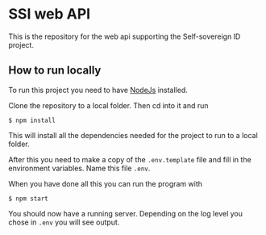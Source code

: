# SSI web API

This is the repository for the web api supporting the Self-sovereign ID project.

## How to run locally

To run this project you need to have [NodeJs](https://nodejs.org/en/) installed.

Clone the repository to a local folder. Then cd into it and run

```
$ npm install
```

This will install all the dependencies needed for the project to run to a local
folder.

After this you need to make a copy of the `.env.template` file and fill in the
environment variables. Name this file `.env`.

When you have done all this you can run the program with

```
$ npm start
```

You should now have a running server. Depending on the log level you chose in
`.env` you will see output.

